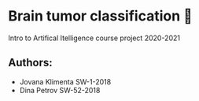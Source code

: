 # Brain tumor classification 🧠
Intro to Artifical Itelligence course project 2020-2021 

## Authors:
- Jovana Klimenta SW-1-2018
- Dina Petrov SW-52-2018

